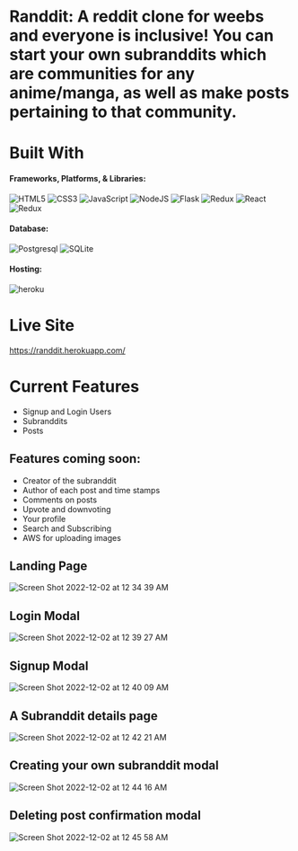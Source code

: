 # Randdit: A reddit clone for weebs and everyone is inclusive! You can start your own subranddits which are communities for any anime/manga, as well as make posts pertaining to that community.

# Built With
#### Frameworks, Platforms, & Libraries:
![HTML5](https://img.shields.io/badge/html5-%23E34F26.svg?style=for-the-badge&logo=html5&logoColor=white)
![CSS3](https://img.shields.io/badge/css3-%231572B6.svg?style=for-the-badge&logo=css3&logoColor=white)
![JavaScript](https://img.shields.io/badge/javascript-%23323330.svg?style=for-the-badge&logo=javascript&logoColor=%23F7DF1E)
![NodeJS](https://img.shields.io/badge/node.js-6DA55F?style=for-the-badge&logo=node.js&logoColor=white)
![Flask](https://img.shields.io/badge/Flask-BDBDBD?style=for-the-badge&logo=Flask&logoColor=black)
![Redux](https://img.shields.io/badge/Python-%23F7DF1E?style=for-the-badge&logo=Python&logoColor=black)
![React](https://img.shields.io/badge/react-%2320232a.svg?style=for-the-badge&logo=react&logoColor=%2361DAFB)
![Redux](https://img.shields.io/badge/redux-%23593d88.svg?style=for-the-badge&logo=redux&logoColor=white)

#### Database:
![Postgresql](https://img.shields.io/badge/postgresql-%23316192.svg?style=for-the-badge&logo=postgresql&logoColor=white)
![SQLite](https://img.shields.io/badge/sqlite-%2307405e.svg?style=for-the-badge&logo=sqlite&logoColor=white)

#### Hosting:
![heroku](https://img.shields.io/badge/Heroku-430098?style=for-the-badge&logo=Heroku&logoColor=white)

# Live Site
 https://randdit.herokuapp.com/
 
# Current Features
* Signup and Login Users
* Subranddits
* Posts

## Features coming soon:
* Creator of the subranddit
* Author of each post and time stamps
* Comments on posts
* Upvote and downvoting
* Your profile
* Search and Subscribing
* AWS for uploading images

## Landing Page
![Screen Shot 2022-12-02 at 12 34 39 AM](https://user-images.githubusercontent.com/92779080/205250650-55cf74df-3d99-4b24-b5d7-7c0719279fbd.png)

## Login Modal
![Screen Shot 2022-12-02 at 12 39 27 AM](https://user-images.githubusercontent.com/92779080/205251486-e206a643-13ee-4fcb-969a-18a4ed2c7e4e.png)


## Signup Modal
![Screen Shot 2022-12-02 at 12 40 09 AM](https://user-images.githubusercontent.com/92779080/205251601-9a38bab8-81fe-4ad0-9b7f-33a2bef5b070.png)

## A Subranddit details page
![Screen Shot 2022-12-02 at 12 42 21 AM](https://user-images.githubusercontent.com/92779080/205252028-bca27d65-6bff-49b1-aac2-cfc51c6547ba.png)

## Creating your own subranddit modal
![Screen Shot 2022-12-02 at 12 44 16 AM](https://user-images.githubusercontent.com/92779080/205252405-80e459ee-fb48-4795-8f26-c4d4494436d9.png)

## Deleting post confirmation modal
![Screen Shot 2022-12-02 at 12 45 58 AM](https://user-images.githubusercontent.com/92779080/205252735-6c04677a-3baa-4b5a-b6c6-01fe736b77fd.png)
